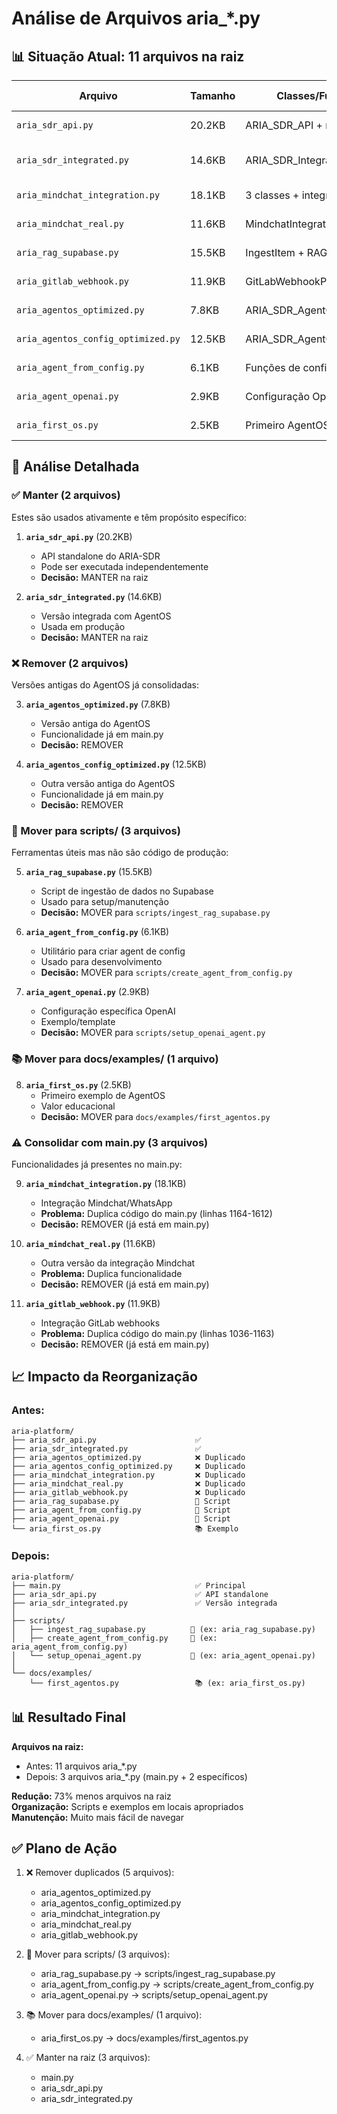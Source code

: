 # Análise de Arquivos aria_*.py

## 📊 Situação Atual: 11 arquivos na raiz

| Arquivo | Tamanho | Classes/Funções | Status | Ação Recomendada |
|---------|---------|-----------------|--------|------------------|
| `aria_sdr_api.py` | 20.2KB | ARIA_SDR_API + main() | ✅ Usado | **MANTER** - API específica |
| `aria_sdr_integrated.py` | 14.6KB | ARIA_SDR_Integrated + main() | ✅ Usado | **MANTER** - Versão integrada |
| `aria_mindchat_integration.py` | 18.1KB | 3 classes + integração | ⚠️ Redundante | **CONSOLIDAR** com main.py |
| `aria_mindchat_real.py` | 11.6KB | MindchatIntegration | ⚠️ Redundante | **CONSOLIDAR** com main.py |
| `aria_rag_supabase.py` | 15.5KB | IngestItem + RAG | ⚠️ Redundante | **MOVER** para scripts/ |
| `aria_gitlab_webhook.py` | 11.9KB | GitLabWebhookPayload | ⚠️ Redundante | **CONSOLIDAR** com main.py |
| `aria_agentos_optimized.py` | 7.8KB | ARIA_SDR_AgentOS | ❌ Versão antiga | **REMOVER** |
| `aria_agentos_config_optimized.py` | 12.5KB | ARIA_SDR_AgentOS_Optimized | ❌ Versão antiga | **REMOVER** |
| `aria_agent_from_config.py` | 6.1KB | Funções de config | ⚠️ Util | **MOVER** para scripts/ |
| `aria_agent_openai.py` | 2.9KB | Configuração OpenAI | ⚠️ Util | **MOVER** para scripts/ |
| `aria_first_os.py` | 2.5KB | Primeiro AgentOS | ⚠️ Exemplo | **MOVER** para docs/examples/ |

## 🎯 Análise Detalhada

### ✅ Manter (2 arquivos)
Estes são usados ativamente e têm propósito específico:

1. **`aria_sdr_api.py`** (20.2KB)
   - API standalone do ARIA-SDR
   - Pode ser executada independentemente
   - **Decisão:** MANTER na raiz

2. **`aria_sdr_integrated.py`** (14.6KB)
   - Versão integrada com AgentOS
   - Usada em produção
   - **Decisão:** MANTER na raiz

### ❌ Remover (2 arquivos)
Versões antigas do AgentOS já consolidadas:

3. **`aria_agentos_optimized.py`** (7.8KB)
   - Versão antiga do AgentOS
   - Funcionalidade já em main.py
   - **Decisão:** REMOVER

4. **`aria_agentos_config_optimized.py`** (12.5KB)
   - Outra versão antiga do AgentOS
   - Funcionalidade já em main.py
   - **Decisão:** REMOVER

### 📁 Mover para scripts/ (3 arquivos)
Ferramentas úteis mas não são código de produção:

5. **`aria_rag_supabase.py`** (15.5KB)
   - Script de ingestão de dados no Supabase
   - Usado para setup/manutenção
   - **Decisão:** MOVER para `scripts/ingest_rag_supabase.py`

6. **`aria_agent_from_config.py`** (6.1KB)
   - Utilitário para criar agent de config
   - Usado para desenvolvimento
   - **Decisão:** MOVER para `scripts/create_agent_from_config.py`

7. **`aria_agent_openai.py`** (2.9KB)
   - Configuração específica OpenAI
   - Exemplo/template
   - **Decisão:** MOVER para `scripts/setup_openai_agent.py`

### 📚 Mover para docs/examples/ (1 arquivo)

8. **`aria_first_os.py`** (2.5KB)
   - Primeiro exemplo de AgentOS
   - Valor educacional
   - **Decisão:** MOVER para `docs/examples/first_agentos.py`

### ⚠️ Consolidar com main.py (3 arquivos)
Funcionalidades já presentes no main.py:

9. **`aria_mindchat_integration.py`** (18.1KB)
   - Integração Mindchat/WhatsApp
   - **Problema:** Duplica código do main.py (linhas 1164-1612)
   - **Decisão:** REMOVER (já está em main.py)

10. **`aria_mindchat_real.py`** (11.6KB)
    - Outra versão da integração Mindchat
    - **Problema:** Duplica funcionalidade
    - **Decisão:** REMOVER (já está em main.py)

11. **`aria_gitlab_webhook.py`** (11.9KB)
    - Integração GitLab webhooks
    - **Problema:** Duplica código do main.py (linhas 1036-1163)
    - **Decisão:** REMOVER (já está em main.py)

## 📈 Impacto da Reorganização

### Antes:
```
aria-platform/
├── aria_sdr_api.py                      ✅ 
├── aria_sdr_integrated.py               ✅
├── aria_agentos_optimized.py            ❌ Duplicado
├── aria_agentos_config_optimized.py     ❌ Duplicado
├── aria_mindchat_integration.py         ❌ Duplicado
├── aria_mindchat_real.py                ❌ Duplicado
├── aria_gitlab_webhook.py               ❌ Duplicado
├── aria_rag_supabase.py                 📁 Script
├── aria_agent_from_config.py            📁 Script
├── aria_agent_openai.py                 📁 Script
└── aria_first_os.py                     📚 Exemplo
```

### Depois:
```
aria-platform/
├── main.py                              ✅ Principal
├── aria_sdr_api.py                      ✅ API standalone
├── aria_sdr_integrated.py               ✅ Versão integrada
│
├── scripts/
│   ├── ingest_rag_supabase.py          📁 (ex: aria_rag_supabase.py)
│   ├── create_agent_from_config.py     📁 (ex: aria_agent_from_config.py)
│   └── setup_openai_agent.py           📁 (ex: aria_agent_openai.py)
│
└── docs/examples/
    └── first_agentos.py                 📚 (ex: aria_first_os.py)
```

## 📊 Resultado Final

**Arquivos na raiz:**
- Antes: 11 arquivos aria_*.py
- Depois: 3 arquivos aria_*.py (main.py + 2 específicos)

**Redução:** 73% menos arquivos na raiz  
**Organização:** Scripts e exemplos em locais apropriados  
**Manutenção:** Muito mais fácil de navegar

## ✅ Plano de Ação

1. ❌ Remover duplicados (5 arquivos):
   - aria_agentos_optimized.py
   - aria_agentos_config_optimized.py
   - aria_mindchat_integration.py
   - aria_mindchat_real.py
   - aria_gitlab_webhook.py

2. 📁 Mover para scripts/ (3 arquivos):
   - aria_rag_supabase.py → scripts/ingest_rag_supabase.py
   - aria_agent_from_config.py → scripts/create_agent_from_config.py
   - aria_agent_openai.py → scripts/setup_openai_agent.py

3. 📚 Mover para docs/examples/ (1 arquivo):
   - aria_first_os.py → docs/examples/first_agentos.py

4. ✅ Manter na raiz (3 arquivos):
   - main.py
   - aria_sdr_api.py
   - aria_sdr_integrated.py

